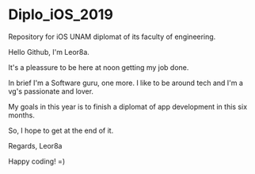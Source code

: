 # Diplo_iOS_2019
Repository for iOS UNAM diplomat of its faculty of engineering.


Hello Github, I'm Leor8a.

It's a pleassure to be here at noon getting my job done.

In brief I'm a Software guru, one more.
I like to be around tech and I'm a vg's passionate and lover.

My goals in this year is to finish a diplomat of app development in this six months. 

So, I hope to get at the end of it.

Regards, 
Leor8a 

Happy coding! =)
